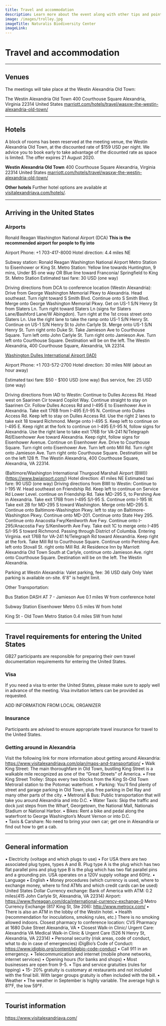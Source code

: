 ```yaml
---
title: Travel and accommodation
description: Learn more about the event along with other tips and pointers for those travelling to the United States
image: /images/trolley.jpg
imageTitle: Naturalis Biodiversity Center
imageLink: 
---
```


# Travel and accommodation

<!-- toc -->
<!-- tocstop -->

-----------------------

## Venues

The meetings will take place at the Westin Alexandria Old Town:

The Westin Alexandria Old Town 
400 Courthouse Square
Alexandria, Virginia 22314
United States
[marriott.com/hotels/travel/wasxw-the-westin-alexandria-old-town/](https://www.marriott.com/hotels/travel/wasxw-the-westin-alexandria-old-town/)


---

## Hotels

A block of rooms has been reserved at the meeting venue, the Westin Alexandria Old Town, at the discounted rate of $159 USD per night. We advice you to book early to take advantage of the dicounted rate as space is limited. The offer expires 21 August 2020.

**Westin Alexandria Old Town**
400 Courthouse Square
Alexandria, Virginia 22314
United States
[marriott.com/hotels/travel/wasxw-the-westin-alexandria-old-town/](https://www.marriott.com/hotels/travel/wasxw-the-westin-alexandria-old-town/)

**Other hotels**
Further hotel options are available at [visitalexandriava.com/hotels/](https://www.visitalexandriava.com/hotels/).


---

## Arriving in the United States

### Airports

Ronald Reagan Washington National Airport (DCA) **This is the recommended airport for people to fly into**

Airport Phone: +1 703-417-8000
Hotel direction: 4.4 miles NE

Subway station: Ronald Reagan Washington National Airport Metro Station to Eisenhower or King St. Metro Station: Yellow line towards Huntington, 9 mins, Under $5 one way OR Blue line toward Franconia/ Springfield to King St. Metro Station
Estimated taxi fare: 30 USD (one way)

Driving directions from DCA to conference location (Westin Alexandria):
Drive from George Washington Memorial Pkwy to Alexandria. Head southeast. Turn right toward S Smith Blvd. Continue onto S Smith Blvd. Merge onto George Washington Memorial Pkwy. Get on US-1 S/N Henry St from Slaters Ln. Turn right toward Slaters Ln (signs for Slaters Lane/Bashford Lane/W Abingdon). Turn right at the 1st cross street onto Slaters Ln. Use the right lane to take the ramp onto US-1 S/N Henry St. Continue on US-1 S/N Henry St to John Carlyle St. Merge onto US-1 S/N Henry St. Turn right onto Duke St. Take Jamieson Ave to Courthouse Square. Turn left onto John Carlyle St. Turn right onto Jamieson Ave. Turn left onto Courthouse Square. Destination will be on the left. The Westin Alexandria, 400 Courthouse Square, Alexandria, VA 22314.

[Washington Dulles International Airport (IAD)](https://www.flydulles.com/iad/dulles-international-airport)

Airport Phone: +1 703-572-2700
Hotel direction: 30 miles NW (about an hour away)

Estimated taxi fare: $50 - $100 USD (one way)
Bus service, fee: 25 USD (one way)

Driving directions from IAD to Westin:
Continue to Dulles Access Rd. Head west on Saarinen Cir toward Copilot Way. Continue straight to stay on Saarinen Cir. Follow Dulles Access Rd and I-495 E to Eisenhower Ave in Alexandria. Take exit 176B from I-495 E/I-95 N. Continue onto Dulles Access Rd. Keep left to stay on Dulles Access Rd. Use the right 2 lanes to take exit 18 toward Richmond. Merge onto I-495 S. Keep left to continue on I-495 E. Keep right at the fork to continue on I-495 E/I-95 N, follow signs for Alexandria. Use the right lane to take exit 176B for VA-241 N/Telegraph Rd/Eisenhower Ave toward Alexandria. Keep right, follow signs for Eisenhower Avenue. Continue on Eisenhower Ave. Drive to Courthouse Square. Turn right onto Eisenhower Ave. Turn left onto Mill Rd. Turn right onto Jamieson Ave. Turn right onto Courthouse Square. Destination will be on the left 128 ft. The Westin Alexandria, 400 Courthouse Square, Alexandria, VA 22314.

(Baltimore/Washington International Thurgood Marshall Airport (BWI))(https://www.bwiairport.com/)
Hotel direction: 41 miles NE
Estimated taxi fare: 90 USD (one way)
Driving directions from BWI to Westin:
Continue to I-195 W. Head southeast on Friendship Rd. Keep left to continue on Service Rd Lower Level. continue on Friendship Rd. Take MD-295 S, to Pershing Ave in Alexandria. Take exit 176B from I-495 S/I-95 S. Continue onto I-195 W. Take exit 2B for MD-295 S toward Washington. Merge onto MD-295 S. Continue onto Baltimore-Washington Pkwy. left to stay on Baltimore-Washington Pkwy. Continue onto MD-201. Continue onto State Hwy 295. Continue onto Anacostia Fwy/Kenilworth Ave Fwy. Continue onto I-295/Anacostia Fwy S/Kenilworth Ave Fwy. Take exit 1C to merge onto I-495 S/I-95 S toward Richmond. Passing through District of Columbia. Entering Virginia. exit 176B for VA-241 N/Telegraph Rd toward Alexandria. Keep right at the fork. Take Mill Rd to Courthouse Square. Continue onto Pershing Ave. left onto Stovall St. right onto Mill Rd. At Residence Inn by Marriott Alexandria Old Town South at Carlyle, continue onto Jamieson Ave. right onto Courthouse Square. Destination will be on the left. The Westin Alexandria.

Parking at Westin Alexandria:
Valet parking, fee: 36 USD daily
Only Valet parking is available on-site. 6'8" is height limit.

Other Transportation:

Bus Station
DASH AT 7 - Jamieson Ave
0.1 miles W from conference hotel

Subway Station
Eisenhower Metro
0.5 miles W from hotel

King St - Old Town Metro Station
0.4 miles SW from hotel


---

## Travel requirements for entering the United States

GB27 participants are responsible for preparing their own travel documentation requirements for entering the United States. 

### Visa

If you need a visa to enter the United States, please make sure to apply well in advance of the meeting. 
Visa invitation letters can be provided as requested. 

ADD INFORMATION FROM LOCAL ORGANIZER



### Insurance

Participants are advised to ensure appropriate travel insurance for travel to the United States.


### Getting around in Alexandria

Visit the following link for more information about getting around Alexandria: https://www.visitalexandriava.com/plan/maps-and-transportation/
•	Walk King Street: The main thoroughfare in Old Town, bustling King Street is a walkable mile recognized as one of the “Great Streets” of America.
•	Free King Street Trolley: Stops every two blocks from the King St-Old Town Metrorail station to the Potomac waterfront.
•	Parking: You'll find plenty of street and garage parking in Old Town, plus free parking in Del Ray and many other parts of the city.
•	Metrorail & Bus: Public transportation that will take you around Alexandria and into D.C.
•	Water Taxis: Skip the traffic and dock just steps from the Wharf, Georgetown, the National Mall, Nationals Stadium or National Harbor.
•	Bikes: Rent a bike and pedal along the waterfront to George Washington’s Mount Vernon or into D.C.  
•	Taxis & Carshare: No need to bring your own car; get one in Alexandria or find out how to get a cab.



---

## General information

•	Electricity (voltage and which plugs to use)
•	For USA there are two associated plug types, types A and B. Plug type A is the plug which has two flat parallel pins and plug type B is the plug which has two flat parallel pins and a grounding pin. USA operates on a 120V supply voltage and 60Hz.
•	Language
•	English
•	Money procedures (which currency is used, where to exchange money, where to find ATMs and which credit cards can be used)
	United States Dollar
	Currency exchange:
	Bank of America with ATM: 0.2 miles(415 John Carlyle St, Alexandria, VA 22314)
	Airport: https://www.flyreagan.com/dca/international-currency-exchange-0
	Metro Currency Exchange (817 King St, Ste 206): http://www.metrocx.com/
•	There is also an ATM in the lobby of the Westin hotel.
•	Health (recommendation for inoculations, smoking rules, etc.)
	There is no smoking allowed indoors.
	Closest pharmacy to conference location: CVS Pharmacy at 1680 Duke Street Alexandria, VA
•	Closest Walk-in Clinic/ Urgent Care: Alexandria VA Medical Walk-in Clinic & Urgent Care (526 N Henry St, Alexandria, VA 22314)
•	Personal security (risk areas, code of conduct, what to do in case of emergencies)
	iDigBio’s Code of Conduct: https://www.idigbio.org/content/idigbio-code-conduct
•	Call 911 in an emergency.
•	Telecommunication and internet (mobile phone networks, internet services)
•	Opening hours (for banks and shops)
•	Most businesses are open from 9-5.
•	Tips and service gratuities (rules for tipping)
•	15- 20% gratuity is customary at restaurants and not included with the final bill. With larger groups gratuity is often included with the bill. 
•	Weather 
•	The weather in September is highly variable. The average high is 81°F, the low 59°F.





---

## Tourist information 

https://www.visitalexandriava.com/



